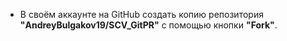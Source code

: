 * В своём аккаунте на GitHub создать копию репозитория **"AndreyBulgakov19/SCV_GitPR"** с помощью кнопки **"Fork"**. 
